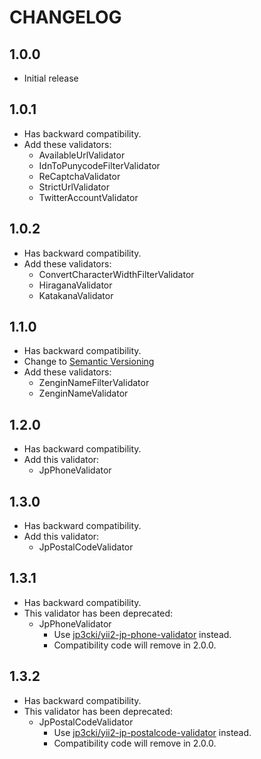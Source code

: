 CHANGELOG
=========

1.0.0
-----

* Initial release

1.0.1
-----

* Has backward compatibility.
* Add these validators:
    - AvailableUrlValidator
    - IdnToPunycodeFilterValidator
    - ReCaptchaValidator
    - StrictUrlValidator
    - TwitterAccountValidator

1.0.2
-----

* Has backward compatibility.
* Add these validators:
    - ConvertCharacterWidthFilterValidator
    - HiraganaValidator
    - KatakanaValidator

1.1.0
-----

* Has backward compatibility.
* Change to [Semantic Versioning](http://semver.org/)
* Add these validators:
    - ZenginNameFilterValidator
    - ZenginNameValidator

1.2.0
-----

* Has backward compatibility.
* Add this validator:
    - JpPhoneValidator

1.3.0
-----

* Has backward compatibility.
* Add this validator:
    - JpPostalCodeValidator

1.3.1
-----

* Has backward compatibility.
* This validator has been deprecated:
    - JpPhoneValidator
        - Use [jp3cki/yii2-jp-phone-validator](https://github.com/fetus-hina/yii2-jp-phone-validator) instead.
        - Compatibility code will remove in 2.0.0.

1.3.2
-----

* Has backward compatibility.
* This validator has been deprecated:
    - JpPostalCodeValidator
        - Use [jp3cki/yii2-jp-postalcode-validator](https://github.com/fetus-hina/yii2-jp-postalcode-validator) instead.
        - Compatibility code will remove in 2.0.0.

